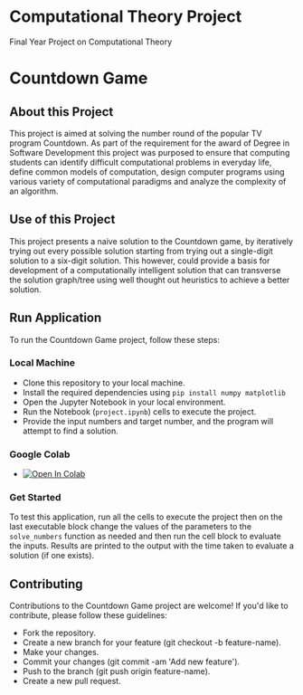 # Computational Theory Project
Final Year Project on Computational Theory

# Countdown Game

## About this Project
This project is aimed at solving the number round of the popular TV program Countdown. As part of the requirement for the award of Degree in 
Software Development this project was purposed to ensure that computing students can identify difficult computational problems in everyday 
life, define common models of computation, design computer programs using various variety of computational paradigms and analyze the complexity
of an algorithm. 

## Use of this Project

This project presents a naive solution to the Countdown game, by iteratively trying out every possible solution starting from trying out a 
single-digit solution to a six-digit solution. This however, could provide a basis for development of a computationally intelligent solution that 
can transverse the solution graph/tree using well thought out heuristics to achieve a better solution. 

## Run Application

To run the Countdown Game project, follow these steps:

### Local Machine
- Clone this repository to your local machine.
- Install the required dependencies using `pip install numpy matplotlib`
- Open the Jupyter Notebook in your local environment.
- Run the Notebook (`project.ipynb`) cells to execute the project.
- Provide the input numbers and target number, and the program will attempt to find a solution.
### Google Colab
- <a target="_blank" href="https://colab.research.google.com/github/intotito/computational_theory/blob/main/project.ipynb">
  <img src="https://colab.research.google.com/assets/colab-badge.svg" alt="Open In Colab"/>
</a>

### Get Started

To test this application, run all the cells to execute the project then on the last executable block change the values of the parameters to the 
`solve_numbers` function as needed and then run the cell block to evaluate the inputs. Results are printed to the output with the time taken to 
evaluate a solution (if one exists). 


## Contributing
Contributions to the Countdown Game project are welcome! If you'd like to contribute, please follow these guidelines:

- Fork the repository.
- Create a new branch for your feature (git checkout -b feature-name).
- Make your changes.
- Commit your changes (git commit -am 'Add new feature').
- Push to the branch (git push origin feature-name).
- Create a new pull request.